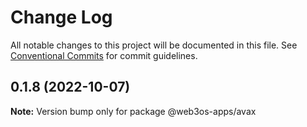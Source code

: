 # Change Log

All notable changes to this project will be documented in this file.
See [Conventional Commits](https://conventionalcommits.org) for commit guidelines.

## 0.1.8 (2022-10-07)

**Note:** Version bump only for package @web3os-apps/avax
